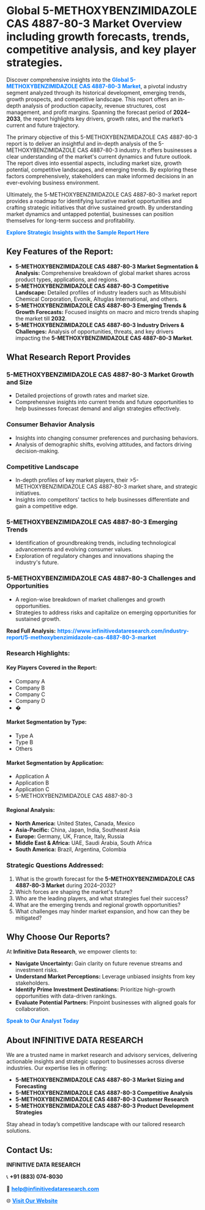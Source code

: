 <h1>Global 5-METHOXYBENZIMIDAZOLE CAS 4887-80-3 Market Overview including growth forecasts, trends, competitive analysis, and key player strategies.</h1>
<p>
Discover comprehensive insights into the 
<a href="https://www.infinitivedataresearch.com/industry-report/5-methoxybenzimidazole-cas-4887-80-3-market" rel="dofollow" style="color: #007BFF; text-decoration: none;"><strong>Global 5-METHOXYBENZIMIDAZOLE CAS 4887-80-3 Market</strong></a>, a pivotal industry segment analyzed through its historical development, emerging trends, growth prospects, and competitive landscape. This report offers an in-depth analysis of production capacity, revenue structures, cost management, and profit margins. Spanning the forecast period of <strong>2024–2033</strong>, the report highlights key drivers, growth rates, and the market’s current and future trajectory.
</p>
<p>
The primary objective of this 5-METHOXYBENZIMIDAZOLE CAS 4887-80-3 report is to deliver an insightful and in-depth analysis of the 5-METHOXYBENZIMIDAZOLE CAS 4887-80-3 industry. It offers businesses a clear understanding of the market's current dynamics and future outlook. The report dives into essential aspects, including market size, growth potential, competitive landscapes, and emerging trends. By exploring these factors comprehensively, stakeholders can make informed decisions in an ever-evolving business environment.
</p>
<p>
Ultimately, the 5-METHOXYBENZIMIDAZOLE CAS 4887-80-3 market report provides a roadmap for identifying lucrative market opportunities and crafting strategic initiatives that drive sustained growth. By understanding market dynamics and untapped potential, businesses can position themselves for long-term success and profitability.
</p>
<p>
<a href="https://www.infinitivedataresearch.com/request-sample/reportId=107245" style="color: #007BFF; text-decoration: none;"><strong>Explore Strategic Insights with the Sample Report Here</strong></a>
</p>

<h2>Key Features of the Report:</h2>
<ul>
<li><strong>5-METHOXYBENZIMIDAZOLE CAS 4887-80-3 Market Segmentation & Analysis:</strong> Comprehensive breakdown of global market shares across product types, applications, and regions.</li>
<li><strong>5-METHOXYBENZIMIDAZOLE CAS 4887-80-3 Competitive Landscape:</strong> Detailed profiles of industry leaders such as Mitsubishi Chemical Corporation, Evonik, Altuglas International, and others.</li>
<li><strong>5-METHOXYBENZIMIDAZOLE CAS 4887-80-3 Emerging Trends & Growth Forecasts:</strong> Focused insights on macro and micro trends shaping the market till <strong>2032</strong>.</li>
<li><strong>5-METHOXYBENZIMIDAZOLE CAS 4887-80-3 Industry Drivers & Challenges:</strong> Analysis of opportunities, threats, and key drivers impacting the <strong>5-METHOXYBENZIMIDAZOLE CAS 4887-80-3 Market</strong>.</li>
</ul>

<h2>What Research Report Provides</h2>
<h3>5-METHOXYBENZIMIDAZOLE CAS 4887-80-3 Market Growth and Size</h3>
<ul>
<li>Detailed projections of growth rates and market size.</li>
<li>Comprehensive insights into current trends and future opportunities to help businesses forecast demand and align strategies effectively.</li>
</ul>

<h3>Consumer Behavior Analysis</h3>
<ul>
<li>Insights into changing consumer preferences and purchasing behaviors.</li>
<li>Analysis of demographic shifts, evolving attitudes, and factors driving decision-making.</li>
</ul>

<h3>Competitive Landscape</h3>
<ul>
<li>In-depth profiles of key market players, their >5-METHOXYBENZIMIDAZOLE CAS 4887-80-3 market share, and strategic initiatives.</li>
<li>Insights into competitors' tactics to help businesses differentiate and gain a competitive edge.</li>
</ul>

<h3>5-METHOXYBENZIMIDAZOLE CAS 4887-80-3 Emerging Trends</h3>
<ul>
<li>Identification of groundbreaking trends, including technological advancements and evolving consumer values.</li>
<li>Exploration of regulatory changes and innovations shaping the industry's future.</li>
</ul>

<h3>5-METHOXYBENZIMIDAZOLE CAS 4887-80-3 Challenges and Opportunities</h3>
<ul>
<li>A region-wise breakdown of market challenges and growth opportunities.</li>
<li>Strategies to address risks and capitalize on emerging opportunities for sustained growth.</li>
</ul>
<p><strong>Read Full Analysis:</strong> <a href="https://www.infinitivedataresearch.com/industry-report/5-methoxybenzimidazole-cas-4887-80-3-market" rel="dofollow" style="color: #007BFF; text-decoration: none;"><strong>https://www.infinitivedataresearch.com/industry-report/5-methoxybenzimidazole-cas-4887-80-3-market</strong></a></p>
<h3>Research Highlights:</h3>
<h4>Key Players Covered in the Report:</h4>
<ul><li>Company A</li><li>Company B</li><li>Company C</li><li>Company D</li><li>�</li></ul>
<h4>Market Segmentation by Type:</h4>
<ul><li>Type A</li><li>Type B</li><li>Others</li></ul>
<h4>Market Segmentation by Application:</h4>
<ul><li>Application A</li><li>Application B</li><li>Application C</li><li>5-METHOXYBENZIMIDAZOLE CAS 4887-80-3</li></ul>

<h4>Regional Analysis:</h4>
<ul>
<li><strong>North America:</strong> United States, Canada, Mexico</li>
<li><strong>Asia-Pacific:</strong> China, Japan, India, Southeast Asia</li>
<li><strong>Europe:</strong> Germany, UK, France, Italy, Russia</li>
<li><strong>Middle East & Africa:</strong> UAE, Saudi Arabia, South Africa</li>
<li><strong>South America:</strong> Brazil, Argentina, Colombia</li>
</ul>

<h3>Strategic Questions Addressed:</h3>
<ol>
<li>What is the growth forecast for the <strong>5-METHOXYBENZIMIDAZOLE CAS 4887-80-3 Market</strong> during 2024–2032?</li>
<li>Which forces are shaping the market's future?</li>
<li>Who are the leading players, and what strategies fuel their success?</li>
<li>What are the emerging trends and regional growth opportunities?</li>
<li>What challenges may hinder market expansion, and how can they be mitigated?</li>
</ol>

<h2>Why Choose Our Reports?</h2>
<p>At <strong>Infinitive Data Research</strong>, we empower clients to:</p>
<ul>
<li><strong>Navigate Uncertainty:</strong> Gain clarity on future revenue streams and investment risks.</li>
<li><strong>Understand Market Perceptions:</strong> Leverage unbiased insights from key stakeholders.</li>
<li><strong>Identify Prime Investment Destinations:</strong> Prioritize high-growth opportunities with data-driven rankings.</li>
<li><strong>Evaluate Potential Partners:</strong> Pinpoint businesses with aligned goals for collaboration.</li>
</ul>
<p><a href="https://www.infinitivedataresearch.com/industry-report/5-methoxybenzimidazole-cas-4887-80-3-market" rel="dofollow" style="color: #007BFF; text-decoration: none;"><strong>Speak to Our Analyst Today</strong></a></p>

<h2>About INFINITIVE DATA RESEARCH</h2>
<p>We are a trusted name in market research and advisory services, delivering actionable insights and strategic support to businesses across diverse industries. Our expertise lies in offering:</p>
<ul>
<li><strong>5-METHOXYBENZIMIDAZOLE CAS 4887-80-3 Market Sizing and Forecasting</strong></li>
<li><strong>5-METHOXYBENZIMIDAZOLE CAS 4887-80-3 Competitive Analysis</strong></li>
<li><strong>5-METHOXYBENZIMIDAZOLE CAS 4887-80-3 Customer Research</strong></li>
<li><strong>5-METHOXYBENZIMIDAZOLE CAS 4887-80-3 Product Development Strategies</strong></li>
</ul>
<p>Stay ahead in today’s competitive landscape with our tailored research solutions.</p>

<h2>Contact Us:</h2>
<p><strong>INFINITIVE DATA RESEARCH</strong></p>
<p>📞 <strong>+91 (883) 074-8030</strong></p>
<p>📧 <strong><a href="mailto:help@infinitivedataresearch.com" style="color: #007BFF;">help@infinitivedataresearch.com</a></strong></p>
<p>🌐 <strong><a href="https://www.infinitivedataresearch.com" rel="dofollow" style="color: #007BFF;">Visit Our Website</a></strong></p>